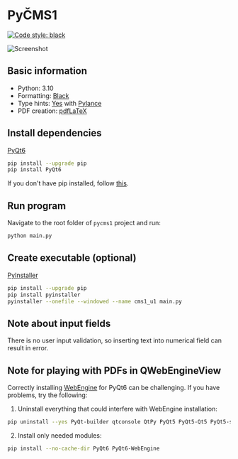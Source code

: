 # PyČMS1

[![Code style: black](https://img.shields.io/badge/code%20style-black-000000.svg)](https://github.com/psf/black)

![Screenshot](https://i.postimg.cc/3RVr2qxs/pycms1-screenshot-3.png)

## Basic information
* Python: 3.10
* Formatting: [Black](https://github.com/psf/black)
* Type hints: [Yes](https://docs.python.org/3/library/typing.html) with [Pylance](https://marketplace.visualstudio.com/items?itemName=ms-python.vscode-pylance)
* PDF creation: [pdfLaTeX](https://tex.stackexchange.com/questions/49569)

## Install dependencies
[PyQt6](https://doc.qt.io/qtforpython/)
```bash
pip install --upgrade pip
pip install PyQt6
```
If you don't have pip installed, follow [this](https://pip.pypa.io/en/stable/installation).

## Run program
Navigate to the root folder of `pycms1` project and run:
```bash
python main.py
```

## Create executable (optional)
[PyInstaller](https://pyinstaller.org/en/stable/)
```bash
pip install --upgrade pip
pip install pyinstaller
pyinstaller --onefile --windowed --name cms1_u1 main.py
```

## Note about input fields
There is no user input validation, so inserting text into numerical field can result in error.

## Note for playing with PDFs in QWebEngineView
Correctly installing [WebEngine](https://riverbankcomputing.com/software/pyqtwebengine/download) for PyQt6 can be challenging. If you have problems, try the following:

1. Uninstall everything that could interfere with WebEngine installation:
```bash
pip uninstall --yes PyQt-builder qtconsole QtPy PyQt5 PyQt5-Qt5 PyQt5-sip PyQt6 PyQt6-Qt6 PyQt6-sip PyQt6-WebEngine PyQt6-WebEngine-Qt6 PyQtWebEngine PyQtWebEngine-qt5 PySide PySide2
```
2. Install only needed modules:
```bash
pip install --no-cache-dir PyQt6 PyQt6-WebEngine
```
